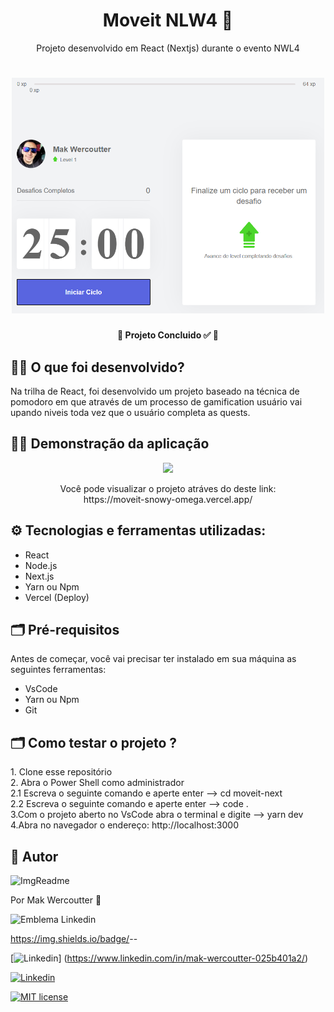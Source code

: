<h1 align="center"> Moveit NLW4 🚀 </h1>
<p align="center">Projeto desenvolvido em React (Nextjs) durante o evento NWL4</p>
<h1 align="center">
<img width="500" height="auto" alt="ImgReadme" title="ImgReadme"  src="https://github.com/makwfs/NLW4--Moveit-Nextjs-/blob/main/assets/ImgReadme.PNG" >
</h1>

<h4 align="center"> 
	🚧  Projeto Concluido ✅  🚧
</h4>

<h2> 👨‍💻  O que foi desenvolvido?</h2>
<p> Na trilha de React, foi desenvolvido um projeto
baseado na técnica de pomodoro em que através de um  
processo de gamification usuário vai upando niveis 
toda vez que o usuário completa as quests.</p>


<h2>👨‍🏫 Demonstração da aplicação</h2>

<p align="center">
<img  src="https://media.giphy.com/media/JxM7WHUlmXvxei2nvq/giphy.gif" >
</p>
<p align="center">
Você pode visualizar o projeto atráves do deste link:<br>
 https://moveit-snowy-omega.vercel.app/</p>

<h2>⚙️ Tecnologias e ferramentas utilizadas: </h2>

- React
- Node.js
- Next.js
- Yarn ou Npm
- Vercel (Deploy)

<h2>🗂️ Pré-requisitos </h2>
<p>Antes de começar, você vai precisar ter instalado em sua máquina as seguintes ferramentas:</p>

- VsCode
- Yarn ou Npm
- Git

<h2>🗂️ Como testar o projeto ? </h2>
<p>1. Clone esse repositório<br>
2. Abra o Power Shell como administrador<br>
  2.1 Escreva o seguinte comando e aperte enter --> cd moveit-next<br>
  2.2 Escreva o seguinte comando e aperte enter --> code .<br>
3.Com o projeto aberto no VsCode abra o terminal e digite --> yarn dev<br>
4.Abra no navegador o endereço: http://localhost:3000</p>

<h2>👨 Autor </h2>
<img width="150" height="150" alt="ImgReadme" title="ImgReadme"  src="https://github.com/makwfs.png" >

<p>Por Mak Wercoutter 🖖</p>
<p></p>

<img src="https://camo.githubusercontent.com/bee4ad5804b8b53a1ba11661fdec9850f2a035c5cbdae1723f9d38003d255fce/68747470733a2f2f696d672e736869656c64732e696f2f62616467652f2d616e616272746f727265732d626c75653f7374796c653d666c61742d737175617265266c6f676f3d4c696e6b6564696e266c6f676f436f6c6f723d7768697465266c696e6b3d68747470733a2f2f7777772e6c696e6b6564696e2e636f6d2f696e2f616e616272746f727265732f" alt="Emblema Linkedin" data-canonical-src="https://img.shields.io/badge/-MakWercoutter-blue?style=flat-square&amp;logo=Linkedin&amp;logoColor=white&amp;link=https://www.linkedin.com/in/https://www.linkedin.com/in/mak-wercoutter-025b401a2//" style="max-width:100%;">


https://img.shields.io/badge/<Linkedin>-<Linkedin>-<blue>

[![Linkedin](https://img.shields.io/badge/maintainer-theMaintainer-blue.svg)]
(https://www.linkedin.com/in/mak-wercoutter-025b401a2/)


[![Linkedin](https://img.shields.io/badge/License-MIT-blue.svg)](https://www.linkedin.com/in/mak-wercoutter-025b401a2/)

[![MIT license](https://img.shields.io/badge/License-MIT-blue.svg)](https://lbesson.mit-license.org/)